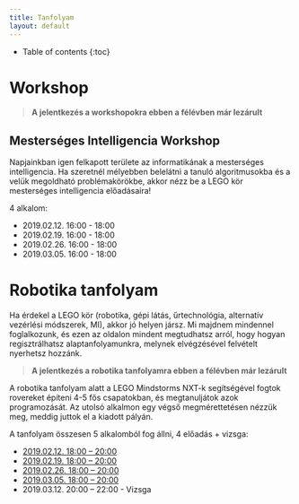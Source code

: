 ```yaml
---
title: Tanfolyam
layout: default
---
```


* Table of contents
{:toc}

# Workshop

> **A jelentkezés a workshopokra ebben a félévben már lezárult**


## Mesterséges Intelligencia Workshop

Napjainkban igen felkapott területe az informatikának a mesterséges intelligencia. Ha szeretnél mélyebben belelátni a tanuló algoritmusokba és a velük megoldható problémakörökbe, akkor nézz be a LEGO kör mesterséges intelligencia előadásaira!

4 alkalom:

- 2019.02.12. 16:00 - 18:00 
- 2019.02.19. 16:00 - 18:00 
- 2019.02.26. 16:00 - 18:00 
- 2019.03.05. 16:00 - 18:00 


# Robotika tanfolyam

Ha érdekel a LEGO kör (robotika, gépi látás, űrtechnológia, alternatív vezérlési módszerek, MI), akkor jó helyen jársz. Mi majdnem mindennel foglalkozunk, és ezen az oldalon mindent megtudhatsz arról, hogy hogyan regisztrálhatsz alaptanfolyamunkra, melynek elvégzésével felvételt nyerhetsz hozzánk.

> **A jelentkezés a robotika tanfolyamra ebben a félévben már lezárult**


A robotika tanfolyam alatt a LEGO Mindstorms NXT-k segítségével fogtok rovereket építeni 4-5 fős csapatokban, és megtanuljátok azok programozását. Az utolsó alkalmon egy végső megmérettetésen nézzük meg, meddig juttok el a kiadott pályán.

A tanfolyam összesen 5 alkalomból fog állni, 4 előadás + vizsga:

 - [2019.02.12. 18:00 – 20:00](epites)
 - [2019.02.19. 18:00 – 20:00](programozas-1)
 - [2019.02.26. 18:00 – 20:00](programozas-2)
 - [2019.03.05. 18:00 – 20:00](szabalyozastechnika)
 - 2019.03.12. 20:00 – 22:00[](vizsga) - Vizsga
